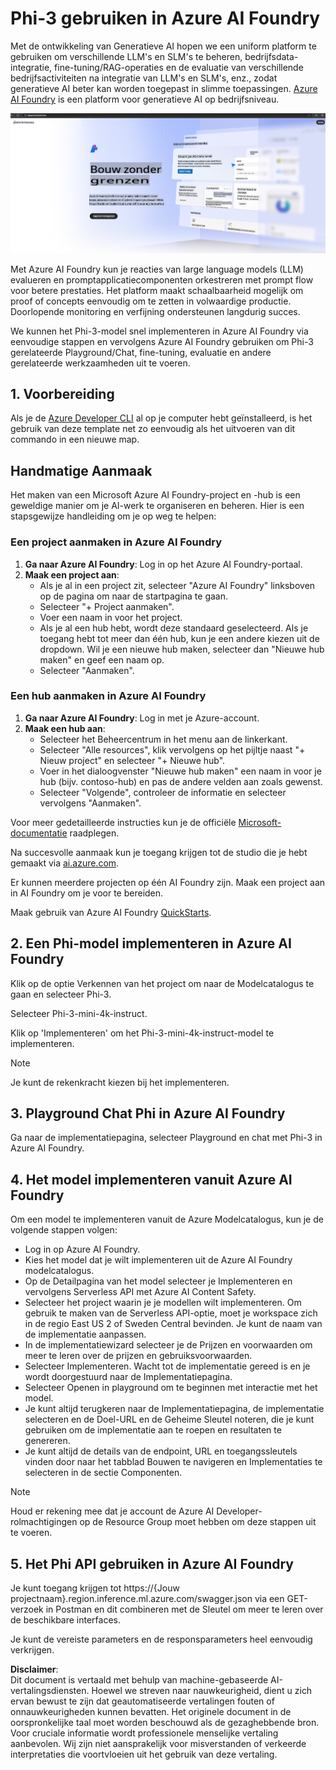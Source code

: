 # **Phi-3 gebruiken in Azure AI Foundry**

Met de ontwikkeling van Generatieve AI hopen we een uniform platform te gebruiken om verschillende LLM's en SLM's te beheren, bedrijfsdata-integratie, fine-tuning/RAG-operaties en de evaluatie van verschillende bedrijfsactiviteiten na integratie van LLM's en SLM's, enz., zodat generatieve AI beter kan worden toegepast in slimme toepassingen. [Azure AI Foundry](https://ai.azure.com) is een platform voor generatieve AI op bedrijfsniveau.

![aistudo](../../../../translated_images/aifoundry_home.ffa4fe13d11f26171097f8666a1db96ac0979ffa1adde80374c60d1136c7e1de.nl.png)

Met Azure AI Foundry kun je reacties van large language models (LLM) evalueren en promptapplicatiecomponenten orkestreren met prompt flow voor betere prestaties. Het platform maakt schaalbaarheid mogelijk om proof of concepts eenvoudig om te zetten in volwaardige productie. Doorlopende monitoring en verfijning ondersteunen langdurig succes.

We kunnen het Phi-3-model snel implementeren in Azure AI Foundry via eenvoudige stappen en vervolgens Azure AI Foundry gebruiken om Phi-3 gerelateerde Playground/Chat, fine-tuning, evaluatie en andere gerelateerde werkzaamheden uit te voeren.

## **1. Voorbereiding**

Als je de [Azure Developer CLI](https://learn.microsoft.com/azure/developer/azure-developer-cli/overview?WT.mc_id=aiml-138114-kinfeylo) al op je computer hebt geïnstalleerd, is het gebruik van deze template net zo eenvoudig als het uitvoeren van dit commando in een nieuwe map.

## Handmatige Aanmaak

Het maken van een Microsoft Azure AI Foundry-project en -hub is een geweldige manier om je AI-werk te organiseren en beheren. Hier is een stapsgewijze handleiding om je op weg te helpen:

### Een project aanmaken in Azure AI Foundry

1. **Ga naar Azure AI Foundry**: Log in op het Azure AI Foundry-portaal.
2. **Maak een project aan**:
   - Als je al in een project zit, selecteer "Azure AI Foundry" linksboven op de pagina om naar de startpagina te gaan.
   - Selecteer "+ Project aanmaken".
   - Voer een naam in voor het project.
   - Als je al een hub hebt, wordt deze standaard geselecteerd. Als je toegang hebt tot meer dan één hub, kun je een andere kiezen uit de dropdown. Wil je een nieuwe hub maken, selecteer dan "Nieuwe hub maken" en geef een naam op.
   - Selecteer "Aanmaken".

### Een hub aanmaken in Azure AI Foundry

1. **Ga naar Azure AI Foundry**: Log in met je Azure-account.
2. **Maak een hub aan**:
   - Selecteer het Beheercentrum in het menu aan de linkerkant.
   - Selecteer "Alle resources", klik vervolgens op het pijltje naast "+ Nieuw project" en selecteer "+ Nieuwe hub".
   - Voer in het dialoogvenster "Nieuwe hub maken" een naam in voor je hub (bijv. contoso-hub) en pas de andere velden aan zoals gewenst.
   - Selecteer "Volgende", controleer de informatie en selecteer vervolgens "Aanmaken".

Voor meer gedetailleerde instructies kun je de officiële [Microsoft-documentatie](https://learn.microsoft.com/azure/ai-studio/how-to/create-projects) raadplegen.

Na succesvolle aanmaak kun je toegang krijgen tot de studio die je hebt gemaakt via [ai.azure.com](https://ai.azure.com/).

Er kunnen meerdere projecten op één AI Foundry zijn. Maak een project aan in AI Foundry om je voor te bereiden.

Maak gebruik van Azure AI Foundry [QuickStarts](https://learn.microsoft.com/azure/ai-studio/quickstarts/get-started-code).

## **2. Een Phi-model implementeren in Azure AI Foundry**

Klik op de optie Verkennen van het project om naar de Modelcatalogus te gaan en selecteer Phi-3.

Selecteer Phi-3-mini-4k-instruct.

Klik op 'Implementeren' om het Phi-3-mini-4k-instruct-model te implementeren.

> [!NOTE]
>
> Je kunt de rekenkracht kiezen bij het implementeren.

## **3. Playground Chat Phi in Azure AI Foundry**

Ga naar de implementatiepagina, selecteer Playground en chat met Phi-3 in Azure AI Foundry.

## **4. Het model implementeren vanuit Azure AI Foundry**

Om een model te implementeren vanuit de Azure Modelcatalogus, kun je de volgende stappen volgen:

- Log in op Azure AI Foundry.
- Kies het model dat je wilt implementeren uit de Azure AI Foundry modelcatalogus.
- Op de Detailpagina van het model selecteer je Implementeren en vervolgens Serverless API met Azure AI Content Safety.
- Selecteer het project waarin je je modellen wilt implementeren. Om gebruik te maken van de Serverless API-optie, moet je workspace zich in de regio East US 2 of Sweden Central bevinden. Je kunt de naam van de implementatie aanpassen.
- In de implementatiewizard selecteer je de Prijzen en voorwaarden om meer te leren over de prijzen en gebruiksvoorwaarden.
- Selecteer Implementeren. Wacht tot de implementatie gereed is en je wordt doorgestuurd naar de Implementatiepagina.
- Selecteer Openen in playground om te beginnen met interactie met het model.
- Je kunt altijd terugkeren naar de Implementatiepagina, de implementatie selecteren en de Doel-URL en de Geheime Sleutel noteren, die je kunt gebruiken om de implementatie aan te roepen en resultaten te genereren.
- Je kunt altijd de details van de endpoint, URL en toegangssleutels vinden door naar het tabblad Bouwen te navigeren en Implementaties te selecteren in de sectie Componenten.

> [!NOTE]
> Houd er rekening mee dat je account de Azure AI Developer-rolmachtigingen op de Resource Group moet hebben om deze stappen uit te voeren.

## **5. Het Phi API gebruiken in Azure AI Foundry**

Je kunt toegang krijgen tot https://{Jouw projectnaam}.region.inference.ml.azure.com/swagger.json via een GET-verzoek in Postman en dit combineren met de Sleutel om meer te leren over de beschikbare interfaces.

Je kunt de vereiste parameters en de responsparameters heel eenvoudig verkrijgen.

**Disclaimer**:  
Dit document is vertaald met behulp van machine-gebaseerde AI-vertalingsdiensten. Hoewel we streven naar nauwkeurigheid, dient u zich ervan bewust te zijn dat geautomatiseerde vertalingen fouten of onnauwkeurigheden kunnen bevatten. Het originele document in de oorspronkelijke taal moet worden beschouwd als de gezaghebbende bron. Voor cruciale informatie wordt professionele menselijke vertaling aanbevolen. Wij zijn niet aansprakelijk voor misverstanden of verkeerde interpretaties die voortvloeien uit het gebruik van deze vertaling.